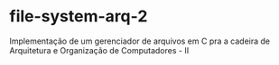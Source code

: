 # file-system-arq-2
Implementação de um gerenciador de arquivos em C pra a cadeira de Arquitetura e Organização de Computadores - II
